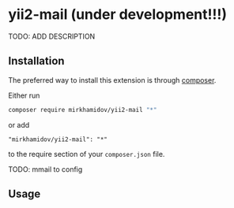 yii2-mail (under development!!!)
=

TODO: ADD DESCRIPTION

Installation
------------

The preferred way to install this extension is through [composer](http://getcomposer.org/download/).

Either run

```bash
composer require mirkhamidov/yii2-mail "*"
```

or add

```
"mirkhamidov/yii2-mail": "*"
```

to the require section of your `composer.json` file.




TODO: mmail to config




Usage
-----

